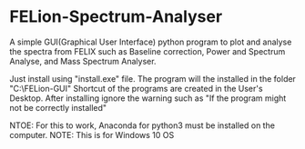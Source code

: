 # FELion-Spectrum-Analyser

A simple GUI(Graphical User Interface) python program to plot and analyse the spectra from FELIX
such as Baseline correction, Power and Spectrum Analyse, and Mass Spectrum Analyser.

Just install using "install.exe" file.
The program will the installed in the folder "C:\FELion-GUI"
Shortcut of the programs are created in the User's Desktop.
After installing ignore the warning such as "If the program might not be correctly installed"

NTOE: For this to work, Anaconda for python3 must be installed on the computer.
NOTE: This is for Windows 10 OS
